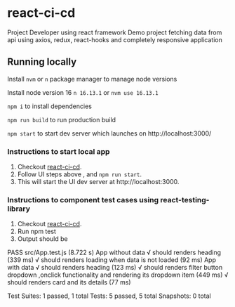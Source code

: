 # react-ci-cd

Project Developer using react framework
Demo project fetching data from api using axios, redux, react-hooks and completely responsive application

## Running locally

Install `nvm` or `n` package manager to manage node versions

Install node version 16
`n 16.13.1` or `nvm use 16.13.1`

`npm i` to install dependencies

`npm run build` to run production build

`npm start` to start dev server which launches on http://localhost:3000/

### Instructions to start local app

1. Checkout [react-ci-cd](https://github.com/HiJaiArora/react-ci-cd).
2. Follow UI steps above , and `npm run start`.
3. This will start the UI dev server at http://localhost:3000.

### Instructions to component test cases using react-testing-library

1. Checkout [react-ci-cd](https://github.com/HiJaiArora/react-ci-cd).
2. Run npm test
3. Output should be

PASS src/App.test.js (8.722 s)
App without data
√ should renders heading (339 ms)
√ should renders loading when data is not loaded (92 ms)
App with data
√ should renders heading (123 ms)
√ should renders filter button dropdown ,onclick functionality and rendering its dropdown item (449 ms)
√ should renders card and its details (77 ms)

Test Suites: 1 passed, 1 total
Tests: 5 passed, 5 total
Snapshots: 0 total
